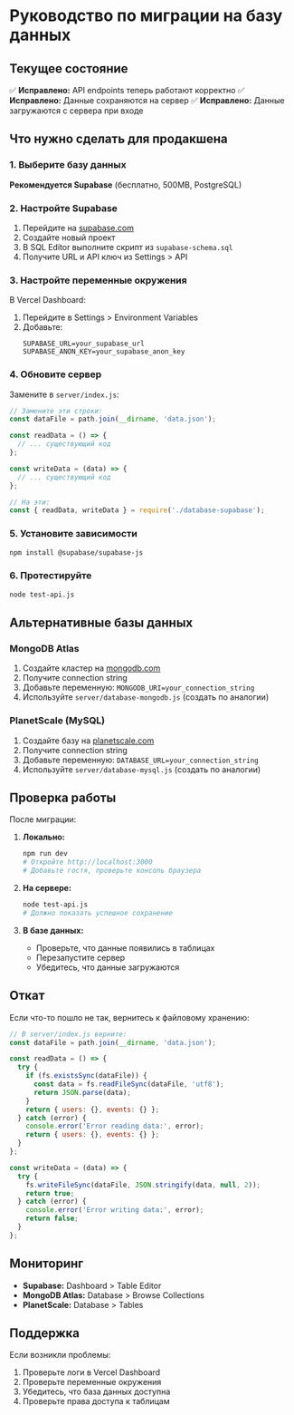 # Руководство по миграции на базу данных

## Текущее состояние

✅ **Исправлено:** API endpoints теперь работают корректно
✅ **Исправлено:** Данные сохраняются на сервер
✅ **Исправлено:** Данные загружаются с сервера при входе

## Что нужно сделать для продакшена

### 1. Выберите базу данных

**Рекомендуется Supabase** (бесплатно, 500MB, PostgreSQL)

### 2. Настройте Supabase

1. Перейдите на [supabase.com](https://supabase.com)
2. Создайте новый проект
3. В SQL Editor выполните скрипт из `supabase-schema.sql`
4. Получите URL и API ключ из Settings > API

### 3. Настройте переменные окружения

В Vercel Dashboard:
1. Перейдите в Settings > Environment Variables
2. Добавьте:
   ```
   SUPABASE_URL=your_supabase_url
   SUPABASE_ANON_KEY=your_supabase_anon_key
   ```

### 4. Обновите сервер

Замените в `server/index.js`:

```javascript
// Замените эти строки:
const dataFile = path.join(__dirname, 'data.json');

const readData = () => {
  // ... существующий код
};

const writeData = (data) => {
  // ... существующий код
};

// На эти:
const { readData, writeData } = require('./database-supabase');
```

### 5. Установите зависимости

```bash
npm install @supabase/supabase-js
```

### 6. Протестируйте

```bash
node test-api.js
```

## Альтернативные базы данных

### MongoDB Atlas

1. Создайте кластер на [mongodb.com](https://mongodb.com)
2. Получите connection string
3. Добавьте переменную: `MONGODB_URI=your_connection_string`
4. Используйте `server/database-mongodb.js` (создать по аналогии)

### PlanetScale (MySQL)

1. Создайте базу на [planetscale.com](https://planetscale.com)
2. Получите connection string
3. Добавьте переменную: `DATABASE_URL=your_connection_string`
4. Используйте `server/database-mysql.js` (создать по аналогии)

## Проверка работы

После миграции:

1. **Локально:**
   ```bash
   npm run dev
   # Откройте http://localhost:3000
   # Добавьте гостя, проверьте консоль браузера
   ```

2. **На сервере:**
   ```bash
   node test-api.js
   # Должно показать успешное сохранение
   ```

3. **В базе данных:**
   - Проверьте, что данные появились в таблицах
   - Перезапустите сервер
   - Убедитесь, что данные загружаются

## Откат

Если что-то пошло не так, вернитесь к файловому хранению:

```javascript
// В server/index.js верните:
const dataFile = path.join(__dirname, 'data.json');

const readData = () => {
  try {
    if (fs.existsSync(dataFile)) {
      const data = fs.readFileSync(dataFile, 'utf8');
      return JSON.parse(data);
    }
    return { users: {}, events: {} };
  } catch (error) {
    console.error('Error reading data:', error);
    return { users: {}, events: {} };
  }
};

const writeData = (data) => {
  try {
    fs.writeFileSync(dataFile, JSON.stringify(data, null, 2));
    return true;
  } catch (error) {
    console.error('Error writing data:', error);
    return false;
  }
};
```

## Мониторинг

- **Supabase:** Dashboard > Table Editor
- **MongoDB Atlas:** Database > Browse Collections
- **PlanetScale:** Database > Tables

## Поддержка

Если возникли проблемы:
1. Проверьте логи в Vercel Dashboard
2. Проверьте переменные окружения
3. Убедитесь, что база данных доступна
4. Проверьте права доступа к таблицам
